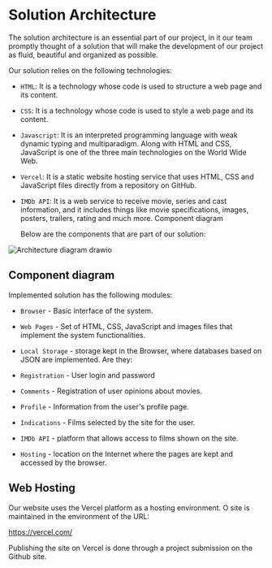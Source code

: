# Solution Architecture

The solution architecture is an essential part of our project, in it our team promptly thought of a solution that will make the development of our project as fluid, beautiful and organized as possible.

Our solution relies on the following technologies:

- `HTML`: It is a technology whose code is used to structure a web page and its content.

- `CSS`: It is a technology whose code is used to style a web page and its content.

- `Javascript`: It is an interpreted programming language with weak dynamic typing and multiparadigm. Along with HTML and CSS, JavaScript is one of the three main technologies on the World Wide Web.

- `Vercel`: It is a static website hosting service that uses HTML, CSS and JavaScript files directly from a repository on GitHub.

- `IMDb API`: It is a web service to receive movie, series and cast information, and it includes things like movie specifications, images, posters, trailers, rating and much more.
Component diagram

   Below are the components that are part of our solution:


![Architecture diagram drawio](https://user-images.githubusercontent.com/69819769/199082976-3a7d1548-a9d7-478d-8731-7afcb11612e6.png)



## Component diagram

  Implemented solution has the following modules:
 
  - `Browser` - Basic interface of the system.
 
  - `Web Pages` - Set of HTML, CSS, JavaScript and images files that implement the system functionalities.

+ `Local Storage` - storage kept in the Browser, where databases based on JSON are implemented. Are they:
- `Registration` - User login and password
 
- `Comments` - Registration of user opinions about movies.

- `Profile` - Information from the user's profile page.

- `Indications` - Films selected by the site for the user.

- `IMDb API` - platform that allows access to films shown on the site.

- `Hosting` - location on the Internet where the pages are kept and accessed by the browser.
  

## Web Hosting

Our website uses the Vercel platform as a hosting environment. O
site is maintained in the environment of the URL:

https://vercel.com/

Publishing the site on Vercel is done through a project submission on the Github site.
